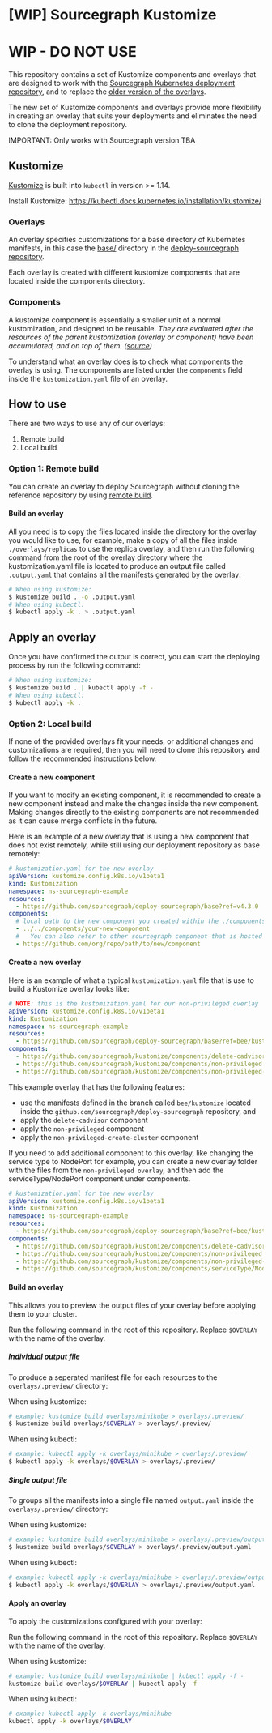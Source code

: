 # [WIP] Sourcegraph Kustomize

# WIP - DO NOT USE

This repository contains a set of Kustomize components and overlays that are designed to work with the [Sourcegraph Kubernetes deployment repository](https://sourcegraph.com/github.com/sourcegraph/deploy-sourcegraph), and to replace the [older version of the overlays](https://sourcegraph.com/github.com/sourcegraph/deploy-sourcegraph/-/tree/overlays).

The new set of Kustomize components and overlays provide more flexibility in creating an overlay that suits your deployments and eliminates the need to clone the deployment repository.

IMPORTANT: Only works with Sourcegraph version TBA

## Kustomize

[Kustomize](https://kustomize.io/) is built into `kubectl` in version >= 1.14.

Install Kustomize: https://kubectl.docs.kubernetes.io/installation/kustomize/

### Overlays

An overlay specifies customizations for a base directory of Kubernetes manifests, in this case the [base/](https://sourcegraph.com/github.com/sourcegraph/deploy-sourcegraph@master/-/tree/base) directory in the [deploy-sourcegraph repository](https://sourcegraph.com/github.com/sourcegraph/deploy-sourcegraph@master).

Each overlay is created with different kustomize components that are located inside the components directory.

### Components

A kustomize component is essentially a smaller unit of a normal kustomization, and designed to be reusable. _They are evaluated after the resources of the parent kustomization (overlay or component) have been accumulated, and on top of them. ([source](https://sourcegraph.com/github.com/kubernetes/enhancements@master/-/blob/keps/sig-cli/1802-kustomize-components/README.md#proposal))_

To understand what an overlay does is to check what components the overlay is using. The components are listed under the `components` field inside the `kustomization.yaml` file of an overlay.

## How to use

There are two ways to use any of our overlays:

1. Remote build
2. Local build

### Option 1: Remote build

You can create an overlay to deploy Sourcegraph without cloning the reference repository by using [remote build](https://github.com/kubernetes-sigs/kustomize/blob/master/examples/remoteBuild.md).

#### Build an overlay

All you need is to copy the files located inside the directory for the overlay you would like to use, for example, make a copy of all the files inside `./overlays/replicas` to use the replica overlay, and then run the following command from the root of the overlay directory where the kustomization.yaml file is located to produce an output file called `.output.yaml` that contains all the manifests generated by the overlay:

```bash
# When using kustomize:
$ kustomize build . -o .output.yaml
# When using kubectl:
$ kubectl apply -k . > .output.yaml
```

## Apply an overlay

Once you have confirmed the output is correct, you can start the deploying process by run the following command:

```bash
# When using kustomize:
$ kustomize build . | kubectl apply -f -
# When using kubectl:
$ kubectl apply -k .
```

### Option 2: Local build

If none of the provided overlays fit your needs, or additional changes and customizations are required, then you will need to clone this repository and follow the recommended instructions below.

#### Create a new component

If you want to modify an existing component, it is recommended to create a new component instead and make the changes inside the new component. Making changes directly to the existing components are not recommended as it can cause merge conflicts in the future.

Here is an example of a new overlay that is using a new component that does not exist remotely, while still using our deployment repository as base remotely:

```yaml
# kustomization.yaml for the new overlay
apiVersion: kustomize.config.k8s.io/v1beta1
kind: Kustomization
namespace: ns-sourcegraph-example
resources:
  - https://github.com/sourcegraph/deploy-sourcegraph/base?ref=v4.3.0
components:
  # local path to the new component you created within the ./components folder
  - ../../components/your-new-component
  #   You can also refer to other sourcegraph component that is hosted in other remote repository
  - https://github.com/org/repo/path/to/new/component
```

#### Create a new overlay

Here is an example of what a typical `kustomization.yaml` file that is use to build a Kustomize overlay looks like:

```yaml
# NOTE: this is the kustomization.yaml for our non-privileged overlay
apiVersion: kustomize.config.k8s.io/v1beta1
kind: Kustomization
namespace: ns-sourcegraph-example
resources:
  - https://github.com/sourcegraph/deploy-sourcegraph/base?ref=bee/kustomize
components:
  - https://github.com/sourcegraph/kustomize/components/delete-cadvisor
  - https://github.com/sourcegraph/kustomize/components/non-privileged
  - https://github.com/sourcegraph/kustomize/components/non-privileged-create-cluster
```

This example overlay that has the following features:

- use the manifests defined in the branch called `bee/kustomize` located inside the `github.com/sourcegraph/deploy-sourcegraph` repository, and
- apply the `delete-cadvisor` component
- apply the `non-privileged` component
- apply the `non-privileged-create-cluster` component

If you need to add additional component to this overlay, like changing the service type to NodePort for example, you can create a new overlay folder with the files from the `non-privileged overlay`, and then add the serviceType/NodePort component under components.

```yaml
# kustomization.yaml for the new overlay
apiVersion: kustomize.config.k8s.io/v1beta1
kind: Kustomization
namespace: ns-sourcegraph-example
resources:
  - https://github.com/sourcegraph/deploy-sourcegraph/base?ref=bee/kustomize
components:
  - https://github.com/sourcegraph/kustomize/components/delete-cadvisor
  - https://github.com/sourcegraph/kustomize/components/non-privileged
  - https://github.com/sourcegraph/kustomize/components/non-privileged-create-cluster
  - https://github.com/sourcegraph/kustomize/components/serviceType/NodePort
```

#### Build an overlay

This allows you to preview the output files of your overlay before applying them to your cluster.

Run the following command in the root of this repository. Replace `$OVERLAY` with the name of the overlay.

##### Individual output file

To produce a seperated manifest file for each resources to the `overlays/.preview/` directory:

When using kustomize:

```bash
# example: kustomize build overlays/minikube > overlays/.preview/
$ kustomize build overlays/$OVERLAY > overlays/.preview/
```

When using kubectl:

```bash
# example: kubectl apply -k overlays/minikube > overlays/.preview/
$ kubectl apply -k overlays/$OVERLAY > overlays/.preview/
```

##### Single output file

To groups all the manifests into a single file named `output.yaml` inside the `overlays/.preview/` directory:

When using kustomize:

```bash
# example: kustomize build overlays/minikube > overlays/.preview/output.yaml
$ kustomize build overlays/$OVERLAY > overlays/.preview/output.yaml
```

When using kubectl:

```bash
# example: kubectl apply -k overlays/minikube > overlays/.preview/output.yaml
$ kubectl apply -k overlays/$OVERLAY > overlays/.preview/output.yaml
```

#### Apply an overlay

To apply the customizations configured with your overlay:

Run the following command in the root of this repository. Replace `$OVERLAY` with the name of the overlay.

When using kustomize:

```bash
# example: kustomize build overlays/minikube | kubectl apply -f -
kustomize build overlays/$OVERLAY | kubectl apply -f -
```

When using kubectl:

```bash
# example: kubectl apply -k overlays/minikube
kubectl apply -k overlays/$OVERLAY
```
